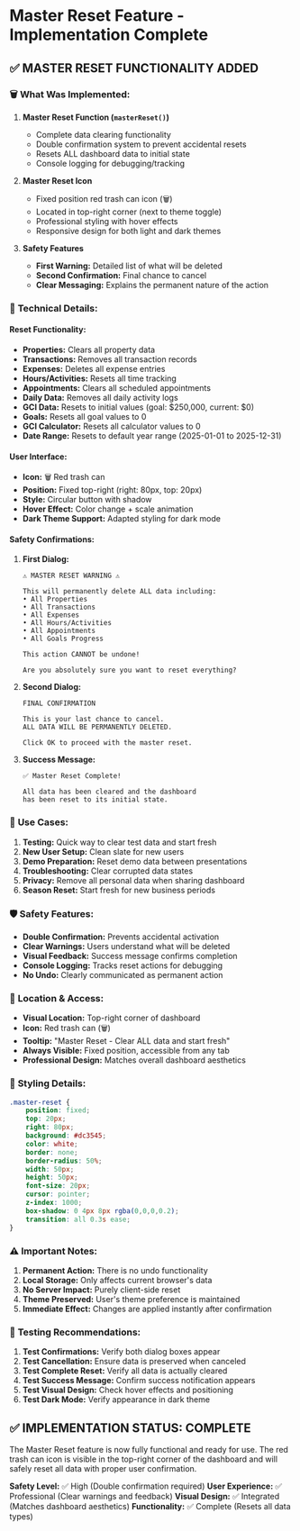 # Master Reset Feature - Implementation Complete

## ✅ **MASTER RESET FUNCTIONALITY ADDED**

### 🗑️ **What Was Implemented:**

1. **Master Reset Function (`masterReset()`)**
   - Complete data clearing functionality
   - Double confirmation system to prevent accidental resets
   - Resets ALL dashboard data to initial state
   - Console logging for debugging/tracking

2. **Master Reset Icon**
   - Fixed position red trash can icon (🗑️)
   - Located in top-right corner (next to theme toggle)
   - Professional styling with hover effects
   - Responsive design for both light and dark themes

3. **Safety Features**
   - **First Warning:** Detailed list of what will be deleted
   - **Second Confirmation:** Final chance to cancel
   - **Clear Messaging:** Explains the permanent nature of the action

### 🔧 **Technical Details:**

#### **Reset Functionality:**
- **Properties:** Clears all property data
- **Transactions:** Removes all transaction records
- **Expenses:** Deletes all expense entries
- **Hours/Activities:** Resets all time tracking
- **Appointments:** Clears all scheduled appointments
- **Daily Data:** Removes all daily activity logs
- **GCI Data:** Resets to initial values (goal: $250,000, current: $0)
- **Goals:** Resets all goal values to 0
- **GCI Calculator:** Resets all calculator values to 0
- **Date Range:** Resets to default year range (2025-01-01 to 2025-12-31)

#### **User Interface:**
- **Icon:** 🗑️ Red trash can
- **Position:** Fixed top-right (right: 80px, top: 20px)
- **Style:** Circular button with shadow
- **Hover Effect:** Color change + scale animation
- **Dark Theme Support:** Adapted styling for dark mode

#### **Safety Confirmations:**
1. **First Dialog:**
   ```
   ⚠️ MASTER RESET WARNING ⚠️
   
   This will permanently delete ALL data including:
   • All Properties
   • All Transactions
   • All Expenses
   • All Hours/Activities
   • All Appointments
   • All Goals Progress
   
   This action CANNOT be undone!
   
   Are you absolutely sure you want to reset everything?
   ```

2. **Second Dialog:**
   ```
   FINAL CONFIRMATION
   
   This is your last chance to cancel.
   ALL DATA WILL BE PERMANENTLY DELETED.
   
   Click OK to proceed with the master reset.
   ```

3. **Success Message:**
   ```
   ✅ Master Reset Complete!
   
   All data has been cleared and the dashboard 
   has been reset to its initial state.
   ```

### 🎯 **Use Cases:**

1. **Testing:** Quick way to clear test data and start fresh
2. **New User Setup:** Clean slate for new users
3. **Demo Preparation:** Reset demo data between presentations
4. **Troubleshooting:** Clear corrupted data states
5. **Privacy:** Remove all personal data when sharing dashboard
6. **Season Reset:** Start fresh for new business periods

### 🛡️ **Safety Features:**

- **Double Confirmation:** Prevents accidental activation
- **Clear Warnings:** Users understand what will be deleted
- **Visual Feedback:** Success message confirms completion
- **Console Logging:** Tracks reset actions for debugging
- **No Undo:** Clearly communicated as permanent action

### 📍 **Location & Access:**

- **Visual Location:** Top-right corner of dashboard
- **Icon:** Red trash can (🗑️)
- **Tooltip:** "Master Reset - Clear ALL data and start fresh"
- **Always Visible:** Fixed position, accessible from any tab
- **Professional Design:** Matches overall dashboard aesthetics

### 🎨 **Styling Details:**

```css
.master-reset {
    position: fixed;
    top: 20px;
    right: 80px;
    background: #dc3545;
    color: white;
    border: none;
    border-radius: 50%;
    width: 50px;
    height: 50px;
    font-size: 20px;
    cursor: pointer;
    z-index: 1000;
    box-shadow: 0 4px 8px rgba(0,0,0,0.2);
    transition: all 0.3s ease;
}
```

### ⚠️ **Important Notes:**

1. **Permanent Action:** There is no undo functionality
2. **Local Storage:** Only affects current browser's data
3. **No Server Impact:** Purely client-side reset
4. **Theme Preserved:** User's theme preference is maintained
5. **Immediate Effect:** Changes are applied instantly after confirmation

### 🧪 **Testing Recommendations:**

1. **Test Confirmations:** Verify both dialog boxes appear
2. **Test Cancellation:** Ensure data is preserved when canceled
3. **Test Complete Reset:** Verify all data is actually cleared
4. **Test Success Message:** Confirm success notification appears
5. **Test Visual Design:** Check hover effects and positioning
6. **Test Dark Mode:** Verify appearance in dark theme

## ✅ **IMPLEMENTATION STATUS: COMPLETE**

The Master Reset feature is now fully functional and ready for use. The red trash can icon is visible in the top-right corner of the dashboard and will safely reset all data with proper user confirmation.

**Safety Level:** ✅ High (Double confirmation required)
**User Experience:** ✅ Professional (Clear warnings and feedback)
**Visual Design:** ✅ Integrated (Matches dashboard aesthetics)
**Functionality:** ✅ Complete (Resets all data types)
